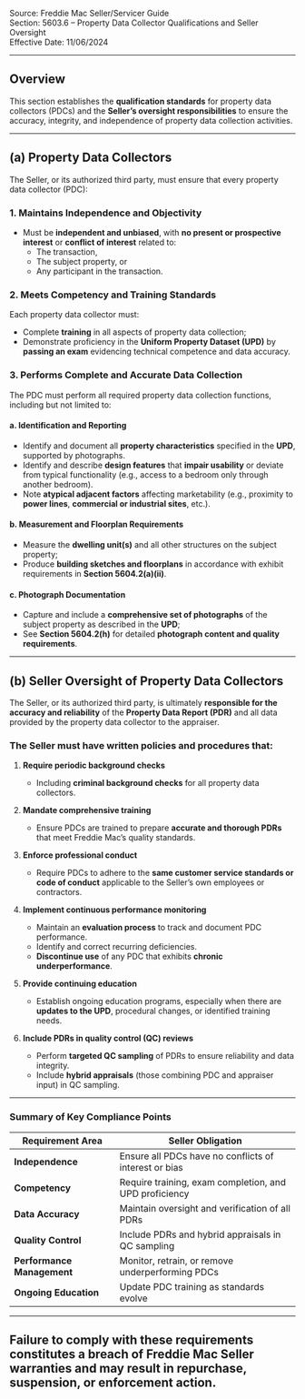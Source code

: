 Source: Freddie Mac Seller/Servicer Guide  
Section: 5603.6 – Property Data Collector Qualifications and Seller Oversight  
Effective Date: 11/06/2024  

---

## Overview
This section establishes the **qualification standards** for property data collectors (PDCs) and the **Seller’s oversight responsibilities** to ensure the accuracy, integrity, and independence of property data collection activities.

---

## (a) Property Data Collectors
The Seller, or its authorized third party, must ensure that every property data collector (PDC):

### 1. Maintains Independence and Objectivity
- Must be **independent and unbiased**, with **no present or prospective interest** or **conflict of interest** related to:  
  - The transaction,  
  - The subject property, or  
  - Any participant in the transaction.  

### 2. Meets Competency and Training Standards
Each property data collector must:
- Complete **training** in all aspects of property data collection;  
- Demonstrate proficiency in the **Uniform Property Dataset (UPD)** by **passing an exam** evidencing technical competence and data accuracy.  

### 3. Performs Complete and Accurate Data Collection
The PDC must perform all required property data collection functions, including but not limited to:

#### a. Identification and Reporting  
- Identify and document all **property characteristics** specified in the **UPD**, supported by photographs.  
- Identify and describe **design features** that **impair usability** or deviate from typical functionality (e.g., access to a bedroom only through another bedroom).  
- Note **atypical adjacent factors** affecting marketability (e.g., proximity to **power lines**, **commercial or industrial sites**, etc.).  

#### b. Measurement and Floorplan Requirements  
- Measure the **dwelling unit(s)** and all other structures on the subject property;  
- Produce **building sketches and floorplans** in accordance with exhibit requirements in **Section 5604.2(a)(ii)**.

#### c. Photograph Documentation  
- Capture and include a **comprehensive set of photographs** of the subject property as described in the **UPD**;  
- See **Section 5604.2(h)** for detailed **photograph content and quality requirements**.

---

## (b) Seller Oversight of Property Data Collectors
The Seller, or its authorized third party, is ultimately **responsible for the accuracy and reliability** of the **Property Data Report (PDR)** and all data provided by the property data collector to the appraiser.

### The Seller must have written policies and procedures that:
1. **Require periodic background checks**  
   - Including **criminal background checks** for all property data collectors.

2. **Mandate comprehensive training**  
   - Ensure PDCs are trained to prepare **accurate and thorough PDRs** that meet Freddie Mac’s quality standards.

3. **Enforce professional conduct**  
   - Require PDCs to adhere to the **same customer service standards or code of conduct** applicable to the Seller’s own employees or contractors.

4. **Implement continuous performance monitoring**  
   - Maintain an **evaluation process** to track and document PDC performance.  
   - Identify and correct recurring deficiencies.  
   - **Discontinue use** of any PDC that exhibits **chronic underperformance**.

5. **Provide continuing education**
   - Establish ongoing education programs, especially when there are **updates to the UPD**, procedural changes, or identified training needs.

6. **Include PDRs in quality control (QC) reviews**
   - Perform **targeted QC sampling** of PDRs to ensure reliability and data integrity.  
   - Include **hybrid appraisals** (those combining PDC and appraiser input) in QC sampling.

---

### Summary of Key Compliance Points
| Requirement Area | Seller Obligation |
|------------------|------------------|
| **Independence** | Ensure all PDCs have no conflicts of interest or bias |
| **Competency** | Require training, exam completion, and UPD proficiency |
| **Data Accuracy** | Maintain oversight and verification of all PDRs |
| **Quality Control** | Include PDRs and hybrid appraisals in QC sampling |
| **Performance Management** | Monitor, retrain, or remove underperforming PDCs |
| **Ongoing Education** | Update PDC training as standards evolve |

---

Failure to comply with these requirements constitutes a **breach of Freddie Mac Seller warranties** and may result in **repurchase, suspension, or enforcement action**.
---
